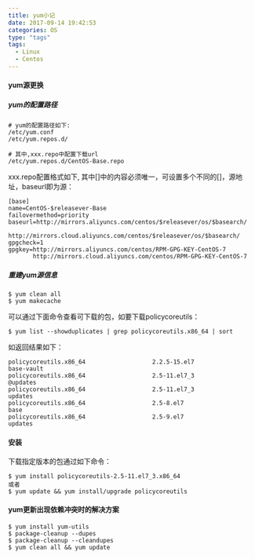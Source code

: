 ```yaml
---
title: yum小记
date: 2017-09-14 19:42:53
categories: OS
type: "tags"
tags: 
  - Linux
  - Centos
---
```


#### yum源更换

##### yum的配置路径

```
# yum的配置路径如下:
/etc/yum.conf
/etc/yum.repos.d/

# 其中,xxx.repo中配置下载url
/etc/yum.repos.d/CentOS-Base.repo
```

<!-- more -->

xxx.repo配置格式如下, 其中[]中的内容必须唯一，可设置多个不同的[]，源地址，baseurl即为源：

```
[base]
name=CentOS-$releasever-Base
failovermethod=priority
baseurl=http://mirrors.aliyuncs.com/centos/$releasever/os/$basearch/
        http://mirrors.cloud.aliyuncs.com/centos/$releasever/os/$basearch/  
gpgcheck=1
gpgkey=http://mirrors.aliyuncs.com/centos/RPM-GPG-KEY-CentOS-7
       http://mirrors.cloud.aliyuncs.com/centos/RPM-GPG-KEY-CentOS-7
```

##### 重建yum源信息

```
$ yum clean all
$ yum makecache
```

可以通过下面命令查看可下载的包，如要下载policycoreutils：

```
$ yum list --showduplicates | grep policycoreutils.x86_64 | sort
```

如返回结果如下：

```
policycoreutils.x86_64                   2.2.5-15.el7               base-vault
policycoreutils.x86_64                   2.5-11.el7_3               @updates
policycoreutils.x86_64                   2.5-11.el7_3               updates
policycoreutils.x86_64                   2.5-8.el7                  base
policycoreutils.x86_64                   2.5-9.el7                  updates
```

#### 安装

下载指定版本的包通过如下命令：

```
$ yum install policycoreutils-2.5-11.el7_3.x86_64
或者
$ yum update && yum install/upgrade policycoreutils
```

#### yum更新出现依赖冲突时的解决方案

```
$ yum install yum-utils
$ package-cleanup --dupes
$ package-cleanup --cleandupes
$ yum clean all && yum update
```
